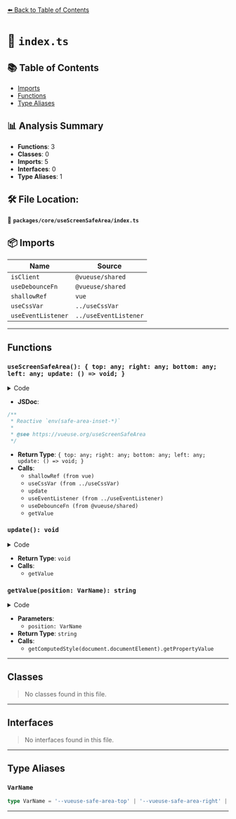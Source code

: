 [⬅️ Back to Table of Contents](../../../index.md)

# 📄 `index.ts`

## 📚 Table of Contents

- [Imports](#imports)
- [Functions](#functions)
- [Type Aliases](#type-aliases)

## 📊 Analysis Summary

- **Functions**: 3
- **Classes**: 0
- **Imports**: 5
- **Interfaces**: 0
- **Type Aliases**: 1

## 🛠️ File Location:
📂 **`packages/core/useScreenSafeArea/index.ts`**

## 📦 Imports

| Name | Source |
|------|--------|
| `isClient` | `@vueuse/shared` |
| `useDebounceFn` | `@vueuse/shared` |
| `shallowRef` | `vue` |
| `useCssVar` | `../useCssVar` |
| `useEventListener` | `../useEventListener` |


---

## Functions

### `useScreenSafeArea(): { top: any; right: any; bottom: any; left: any; update: () => void; }`

<details><summary>Code</summary>

```ts
export function useScreenSafeArea() {
  const top = shallowRef('')
  const right = shallowRef('')
  const bottom = shallowRef('')
  const left = shallowRef('')

  if (isClient) {
    const topCssVar = useCssVar(topVarName)
    const rightCssVar = useCssVar(rightVarName)
    const bottomCssVar = useCssVar(bottomVarName)
    const leftCssVar = useCssVar(leftVarName)

    topCssVar.value = 'env(safe-area-inset-top, 0px)'
    rightCssVar.value = 'env(safe-area-inset-right, 0px)'
    bottomCssVar.value = 'env(safe-area-inset-bottom, 0px)'
    leftCssVar.value = 'env(safe-area-inset-left, 0px)'

    update()

    useEventListener('resize', useDebounceFn(update), { passive: true })
  }

  function update() {
    top.value = getValue(topVarName)
    right.value = getValue(rightVarName)
    bottom.value = getValue(bottomVarName)
    left.value = getValue(leftVarName)
  }

  return {
    top,
    right,
    bottom,
    left,
    update,
  }
}
```
</details>

- **JSDoc**:
```ts
/**
 * Reactive `env(safe-area-inset-*)`
 *
 * @see https://vueuse.org/useScreenSafeArea
 */
```

- **Return Type**: `{ top: any; right: any; bottom: any; left: any; update: () => void; }`
- **Calls**:
  - `shallowRef (from vue)`
  - `useCssVar (from ../useCssVar)`
  - `update`
  - `useEventListener (from ../useEventListener)`
  - `useDebounceFn (from @vueuse/shared)`
  - `getValue`
### `update(): void`

<details><summary>Code</summary>

```ts
function update() {
    top.value = getValue(topVarName)
    right.value = getValue(rightVarName)
    bottom.value = getValue(bottomVarName)
    left.value = getValue(leftVarName)
  }
```
</details>

- **Return Type**: `void`
- **Calls**:
  - `getValue`
### `getValue(position: VarName): string`

<details><summary>Code</summary>

```ts
function getValue(position: VarName) {
  return getComputedStyle(document.documentElement).getPropertyValue(position)
}
```
</details>

- **Parameters**:
  - `position: VarName`
- **Return Type**: `string`
- **Calls**:
  - `getComputedStyle(document.documentElement).getPropertyValue`

---

## Classes

> No classes found in this file.


---

## Interfaces

> No interfaces found in this file.


---

## Type Aliases

### `VarName`

```ts
type VarName = '--vueuse-safe-area-top' | '--vueuse-safe-area-right' | '--vueuse-safe-area-bottom' | '--vueuse-safe-area-left';
```


---